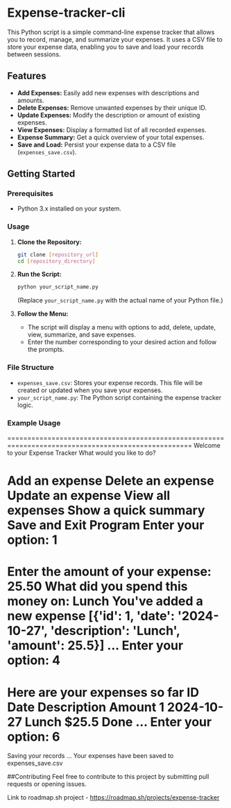 # Expense-tracker-cli

This Python script is a simple command-line expense tracker that allows you to record, manage, and summarize your expenses. It uses a CSV file to store your expense data, enabling you to save and load your records between sessions.

## Features

-   **Add Expenses:** Easily add new expenses with descriptions and amounts.
-   **Delete Expenses:** Remove unwanted expenses by their unique ID.
-   **Update Expenses:** Modify the description or amount of existing expenses.
-   **View Expenses:** Display a formatted list of all recorded expenses.
-   **Expense Summary:** Get a quick overview of your total expenses.
-   **Save and Load:** Persist your expense data to a CSV file (`expenses_save.csv`).

## Getting Started

### Prerequisites

-   Python 3.x installed on your system.

### Usage

1.  **Clone the Repository:**
    ```bash
    git clone [repository_url]
    cd [repository_directory]
    ```

2.  **Run the Script:**
    ```bash
    python your_script_name.py
    ```
    (Replace `your_script_name.py` with the actual name of your Python file.)

3.  **Follow the Menu:**
    -   The script will display a menu with options to add, delete, update, view, summarize, and save expenses.
    -   Enter the number corresponding to your desired action and follow the prompts.

### File Structure

-   `expenses_save.csv`: Stores your expense records. This file will be created or updated when you save your expenses.
-   `your_script_name.py`: The Python script containing the expense tracker logic.

### Example Usage
====================================================================================================
Welcome to your Expense Tracker
What would you like to do?

Add an expense
Delete an expense
Update an expense
View all expenses
Show a quick summary
Save and Exit Program 
Enter your option: 1 
==================================================================================================== 
Enter the amount of your expense: 25.50 
What did you spend this money on: Lunch 
You've added a new expense [{'id': 1, 'date': '2024-10-27', 'description': 'Lunch', 'amount': 25.5}] 
... 
Enter your option: 4 
==================================================================================================== 
Here are your expenses so far 
ID Date Description Amount 
1 2024-10-27 Lunch $25.5 
Done 
... 
Enter your option: 6 
==================================================================================================== 
Saving your records
... 
Your expenses have been saved to expenses_save.csv

##Contributing
Feel free to contribute to this project by submitting pull requests or opening issues.

Link to roadmap.sh project - https://roadmap.sh/projects/expense-tracker

